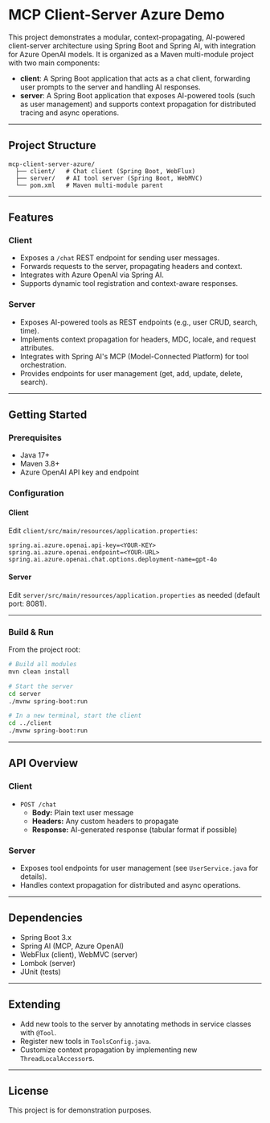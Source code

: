 # MCP Client-Server Azure Demo

This project demonstrates a modular, context-propagating, AI-powered client-server architecture using Spring Boot and Spring AI, with integration for Azure OpenAI models. It is organized as a Maven multi-module project with two main components:

- **client**: A Spring Boot application that acts as a chat client, forwarding user prompts to the server and handling AI responses.
- **server**: A Spring Boot application that exposes AI-powered tools (such as user management) and supports context propagation for distributed tracing and async operations.

---

## Project Structure

```
mcp-client-server-azure/
  ├── client/   # Chat client (Spring Boot, WebFlux)
  ├── server/   # AI tool server (Spring Boot, WebMVC)
  └── pom.xml   # Maven multi-module parent
```

---

## Features

### Client

- Exposes a `/chat` REST endpoint for sending user messages.
- Forwards requests to the server, propagating headers and context.
- Integrates with Azure OpenAI via Spring AI.
- Supports dynamic tool registration and context-aware responses.

### Server

- Exposes AI-powered tools as REST endpoints (e.g., user CRUD, search, time).
- Implements context propagation for headers, MDC, locale, and request attributes.
- Integrates with Spring AI's MCP (Model-Connected Platform) for tool orchestration.
- Provides endpoints for user management (get, add, update, delete, search).

---

## Getting Started

### Prerequisites

- Java 17+
- Maven 3.8+
- Azure OpenAI API key and endpoint

### Configuration

#### Client

Edit `client/src/main/resources/application.properties`:

```properties
spring.ai.azure.openai.api-key=<YOUR-KEY>
spring.ai.azure.openai.endpoint=<YOUR-URL>
spring.ai.azure.openai.chat.options.deployment-name=gpt-4o
```

#### Server

Edit `server/src/main/resources/application.properties` as needed (default port: 8081).

---

### Build & Run

From the project root:

```bash
# Build all modules
mvn clean install

# Start the server
cd server
./mvnw spring-boot:run

# In a new terminal, start the client
cd ../client
./mvnw spring-boot:run
```

---

## API Overview

### Client

- `POST /chat`
  - **Body:** Plain text user message
  - **Headers:** Any custom headers to propagate
  - **Response:** AI-generated response (tabular format if possible)

### Server

- Exposes tool endpoints for user management (see `UserService.java` for details).
- Handles context propagation for distributed and async operations.

---

## Dependencies

- Spring Boot 3.x
- Spring AI (MCP, Azure OpenAI)
- WebFlux (client), WebMVC (server)
- Lombok (server)
- JUnit (tests)

---

## Extending

- Add new tools to the server by annotating methods in service classes with `@Tool`.
- Register new tools in `ToolsConfig.java`.
- Customize context propagation by implementing new `ThreadLocalAccessor`s.

---

## License

This project is for demonstration purposes.
